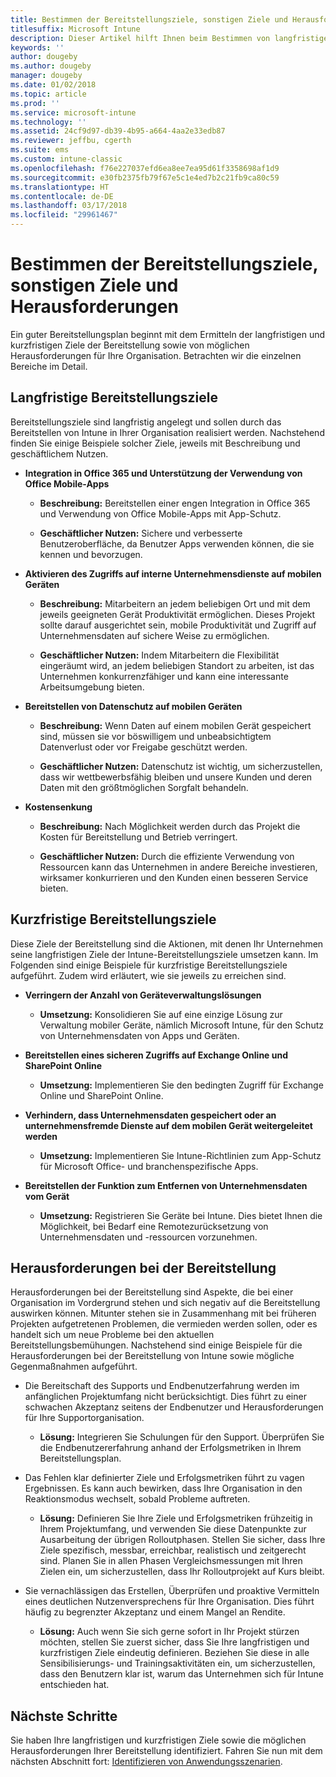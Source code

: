 ```yaml
---
title: Bestimmen der Bereitstellungsziele, sonstigen Ziele und Herausforderungen
titlesuffix: Microsoft Intune
description: Dieser Artikel hilft Ihnen beim Bestimmen von langfristigen und kurzfristigen Zielen sowie von Herausforderungen bei der Intune-Bereitstellung für eine reine Microsoft Intune-Cloudimplementierung.
keywords: ''
author: dougeby
ms.author: dougeby
manager: dougeby
ms.date: 01/02/2018
ms.topic: article
ms.prod: ''
ms.service: microsoft-intune
ms.technology: ''
ms.assetid: 24cf9d97-db39-4b95-a664-4aa2e33edb87
ms.reviewer: jeffbu, cgerth
ms.suite: ems
ms.custom: intune-classic
ms.openlocfilehash: f76e227037efd6ea8ee7ea95d61f3358698af1d9
ms.sourcegitcommit: e30fb2375fb79f67e5c1e4ed7b2c21fb9ca80c59
ms.translationtype: HT
ms.contentlocale: de-DE
ms.lasthandoff: 03/17/2018
ms.locfileid: "29961467"
---
```

# <a name="determine-deployment-goals-objectives-and-challenges"></a>Bestimmen der Bereitstellungsziele, sonstigen Ziele und Herausforderungen

Ein guter Bereitstellungsplan beginnt mit dem Ermitteln der langfristigen und kurzfristigen Ziele der Bereitstellung sowie von möglichen Herausforderungen für Ihre Organisation. Betrachten wir die einzelnen Bereiche im Detail.

## <a name="deployment-goals"></a>Langfristige Bereitstellungsziele

Bereitstellungsziele sind langfristig angelegt und sollen durch das Bereitstellen von Intune in Ihrer Organisation realisiert werden. Nachstehend finden Sie einige Beispiele solcher Ziele, jeweils mit Beschreibung und geschäftlichem Nutzen.

-   **Integration in Office 365 und Unterstützung der Verwendung von Office Mobile-Apps**

    -   **Beschreibung:** Bereitstellen einer engen Integration in Office 365 und Verwendung von Office Mobile-Apps mit App-Schutz.

    -   **Geschäftlicher Nutzen:** Sichere und verbesserte Benutzeroberfläche, da Benutzer Apps verwenden können, die sie kennen und bevorzugen.

-   **Aktivieren des Zugriffs auf interne Unternehmensdienste auf mobilen Geräten**

    -   **Beschreibung:** Mitarbeitern an jedem beliebigen Ort und mit dem jeweils geeigneten Gerät Produktivität ermöglichen. Dieses Projekt sollte darauf ausgerichtet sein, mobile Produktivität und Zugriff auf Unternehmensdaten auf sichere Weise zu ermöglichen.

    -   **Geschäftlicher Nutzen:** Indem Mitarbeitern die Flexibilität eingeräumt wird, an jedem beliebigen Standort zu arbeiten, ist das Unternehmen konkurrenzfähiger und kann eine interessante Arbeitsumgebung bieten.

-   **Bereitstellen von Datenschutz auf mobilen Geräten**

    -   **Beschreibung:** Wenn Daten auf einem mobilen Gerät gespeichert sind, müssen sie vor böswilligem und unbeabsichtigtem Datenverlust oder vor Freigabe geschützt werden.

    -   **Geschäftlicher Nutzen:** Datenschutz ist wichtig, um sicherzustellen, dass wir wettbewerbsfähig bleiben und unsere Kunden und deren Daten mit den größtmöglichen Sorgfalt behandeln.

-   **Kostensenkung**

    -   **Beschreibung:** Nach Möglichkeit werden durch das Projekt die Kosten für Bereitstellung und Betrieb verringert.

    -    **Geschäftlicher Nutzen:** Durch die effiziente Verwendung von Ressourcen kann das Unternehmen in andere Bereiche investieren, wirksamer konkurrieren und den Kunden einen besseren Service bieten.

## <a name="deployment-objectives"></a>Kurzfristige Bereitstellungsziele

Diese Ziele der Bereitstellung sind die Aktionen, mit denen Ihr Unternehmen seine langfristigen Ziele der Intune-Bereitstellungsziele umsetzen kann. Im Folgenden sind einige Beispiele für kurzfristige Bereitstellungsziele aufgeführt. Zudem wird erläutert, wie sie jeweils zu erreichen sind.

-   **Verringern der Anzahl von Geräteverwaltungslösungen**

    -   **Umsetzung:** Konsolidieren Sie auf eine einzige Lösung zur Verwaltung mobiler Geräte, nämlich Microsoft Intune, für den Schutz von Unternehmensdaten von Apps und Geräten.

-   **Bereitstellen eines sicheren Zugriffs auf Exchange Online und SharePoint Online**

    -   **Umsetzung:** Implementieren Sie den bedingten Zugriff für Exchange Online und SharePoint Online.

-   **Verhindern, dass Unternehmensdaten gespeichert oder an unternehmensfremde Dienste auf dem mobilen Gerät weitergeleitet werden**

    -   **Umsetzung:** Implementieren Sie Intune-Richtlinien zum App-Schutz für Microsoft Office- und branchenspezifische Apps.

-   **Bereitstellen der Funktion zum Entfernen von Unternehmensdaten vom Gerät**

    -   **Umsetzung:** Registrieren Sie Geräte bei Intune. Dies bietet Ihnen die Möglichkeit, bei Bedarf eine Remotezurücksetzung von Unternehmensdaten und -ressourcen vorzunehmen.

## <a name="deployment-challenges"></a>Herausforderungen bei der Bereitstellung

Herausforderungen bei der Bereitstellung sind Aspekte, die bei einer Organisation im Vordergrund stehen und sich negativ auf die Bereitstellung auswirken können. Mitunter stehen sie in Zusammenhang mit bei früheren Projekten aufgetretenen Problemen, die vermieden werden sollen, oder es handelt sich um neue Probleme bei den aktuellen Bereitstellungsbemühungen. Nachstehend sind einige Beispiele für die Herausforderungen bei der Bereitstellung von Intune sowie mögliche Gegenmaßnahmen aufgeführt.

-   Die Bereitschaft des Supports und Endbenutzerfahrung werden im anfänglichen Projektumfang nicht berücksichtigt. Dies führt zu einer schwachen Akzeptanz seitens der Endbenutzer und Herausforderungen für Ihre Supportorganisation.

    -   **Lösung:** Integrieren Sie Schulungen für den Support. Überprüfen Sie die Endbenutzererfahrung anhand der Erfolgsmetriken in Ihrem Bereitstellungsplan.

-   Das Fehlen klar definierter Ziele und Erfolgsmetriken führt zu vagen Ergebnissen. Es kann auch bewirken, dass Ihre Organisation in den Reaktionsmodus wechselt, sobald Probleme auftreten.

    -   **Lösung:** Definieren Sie Ihre Ziele und Erfolgsmetriken frühzeitig in Ihrem Projektumfang, und verwenden Sie diese Datenpunkte zur Ausarbeitung der übrigen Rolloutphasen. Stellen Sie sicher, dass Ihre Ziele spezifisch, messbar, erreichbar, realistisch und zeitgerecht sind. Planen Sie in allen Phasen Vergleichsmessungen mit Ihren Zielen ein, um sicherzustellen, dass Ihr Rolloutprojekt auf Kurs bleibt.

-   Sie vernachlässigen das Erstellen, Überprüfen und proaktive Vermitteln eines deutlichen Nutzenversprechens für Ihre Organisation. Dies führt häufig zu begrenzter Akzeptanz und einem Mangel an Rendite.

    -   **Lösung:** Auch wenn Sie sich gerne sofort in Ihr Projekt stürzen möchten, stellen Sie zuerst sicher, dass Sie Ihre langfristigen und kurzfristigen Ziele eindeutig definieren. Beziehen Sie diese in alle Sensibilisierungs- und Trainingsaktivitäten ein, um sicherzustellen, dass den Benutzern klar ist, warum das Unternehmen sich für Intune entschieden hat.

## <a name="next-steps"></a>Nächste Schritte

Sie haben Ihre langfristigen und kurzfristigen Ziele sowie die möglichen Herausforderungen Ihrer Bereitstellung identifiziert. Fahren Sie nun mit dem nächsten Abschnitt fort: [Identifizieren von Anwendungsszenarien](planning-guide-scenarios.md).
